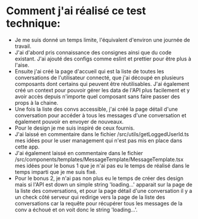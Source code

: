 # Comment j'ai réalisé ce test technique:

- Je me suis donné un temps limite, l'équivalent d'environ une journée de travail.
- J'ai d'abord pris connaissance des consignes ainsi que du code existant. J'ai ajouté des configs comme eslint et prettier pour être plus à l'aise.
- Ensuite j'ai créé la page d'accueil qui est la liste de toutes les conversations de l'utilisateur connecté, que j'ai découpé en plusieurs composants dont certains qui peuvent être réutilisables. J'ai également créé un context pour pouvoir gérer les data de l'API plus facilement et y avoir accès depuis n'importe quel composant sans faire passer des props à la chaine.
- Une fois la liste des convs accessible, j'ai créé la page détail d'une conversation pour accéder à tous les messages d'une conversation et également pouvoir en envoyer de nouveaux.
- Pour le design je me suis inspiré de ceux fournis.
- J'ai laissé en commentaire dans le fichier /src/utils/getLoggedUserId.ts mes idées pour le user management qui n'est pas mis en place dans cette app.
- J'ai également laissé en commentaire dans le fichier /src/components/templates/MessageTemplate/MessageTemplate.tsx mes idées pour le bonus 1 que je n'ai pas eu le temps de réalisé dans le temps imparti que je me suis fixé.
- Pour le bonus 2, je n'ai pas non plus eu le temps de créer des design mais si l'API est down un simple string 'loading...' apparait sur la page de la liste des conversations, et pour la page détail d'une conversation il y a un check côté serveur qui redirige vers la page de la liste des conversations car la requête pour récupérer tous les messages de la conv a échoué et on voit donc le string 'loading...'.
